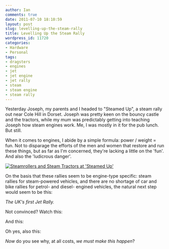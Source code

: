 ```yaml
---
author: Ian
comments: true
date: 2011-07-10 18:10:59
layout: post
slug: levelling-up-the-steam-rally
title: Levelling Up the Steam Rally
wordpress_id: 11720
categories:
- Hardware
- Personal
tags:
- dragsters
- engines
- jet
- jet engine
- jet rally
- steam
- steam engine
- steam rally
---
```


Yesterday Joseph, my parents and I headed to "Steamed Up", a steam rally out near Cole Hill in Dorset. Joseph was pretty keen on the bouncy castle and the tractors, while my mum was predictably getting into teaching Joseph how steam engines work. Me, I was mostly in it for the pub lunch. But still.

When it comes to engines, I abide by a simple formula: power / weight = fun. Not to disparage the efforts of the men and women that restore and run these things, but as far as I'm concerned, they're lacking a little on the 'fun'. And also the 'ludicrous danger'.

[![Steamrollers and Steam Tractors at 'Steamed Up'](https://files.ianrenton.com/sites/blog/2011/07/IMG_7272-500x254.jpg)](https://files.ianrenton.com/sites/blog/2011/07/IMG_7272.jpg)

On the basis that these rallies seem to be engine-type specific: steam rallies for steam-powered vehicles, and there are no shortage of car and bike rallies for petrol- and diesel- engined vehicles, the natural next step would seem to be this:

_The UK's first Jet Rally._

Not convinced? Watch this:

And this:

Oh yes, also this:

_Now_ do you see why, at all costs, _we must make this happen_?

